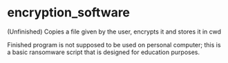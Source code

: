 # encryption_software
(Unfinished) Copies a file given by the user, encrypts it and stores it in cwd

Finished program is not supposed to be used on personal computer; this is a basic ransomware script that is designed for education purposes. 
